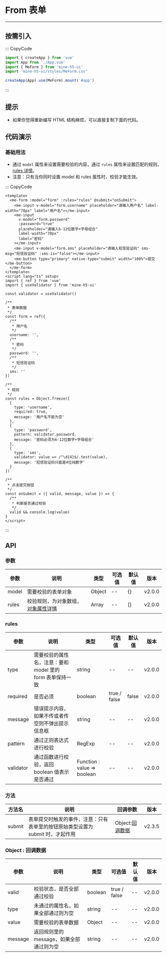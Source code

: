 # From 表单

---

## 按需引入

::: CopyCode

```js
import { createApp } from 'vue'
import App from './App.vue'
import { MeForm } from 'mine-h5-ui'
import 'mine-h5-ui/styles/MeForm.css'

createApp(App).use(MeForm).mount('#app')
```

:::

## 提示

- 如果你觉得重新编写 HTML 结构麻烦，可以直接复制下面的代码。

## 代码演示

### 基础用法

- 通过 `model` 属性来设置需要校验的内容，通过 `rules` 属性来设置匹配的规则，[rules 详情](#rules)。
- 注意：只有当你同时设置 model 和 rules 属性时，校验才能生效。

::: CopyCode

```vue
<template>
  <me-form :model="form" :rules="rules" @submit="onSubmit">
    <me-input v-model="form.username" placeholder="请输入用户名" label-width="70px" label="用户名"></me-input>
    <me-input
      v-model="form.password"
      :password="true"
      placeholder="请输入6-12位数字+字母组合"
      label-width="70px"
      label="密码"
    ></me-input>
    <me-input v-model="form.sms" placeholder="请输入短信验证码" sms-msg="短信验证码" :sms-is="false"></me-input>
    <me-button type="primary" native-type="submit" width="100%">提交</me-button>
  </me-form>
</template>
<script lang="ts" setup>
import { ref } from 'vue'
import { useValidator } from 'mine-h5-ui'

const validator = useValidator()

/**
 * 表单数据
 */
const form = ref({
  /**
   * 用户名
   */
  username: '',
  /**
   * 密码
   */
  password: '',
  /**
   * 短信验证码
   */
  sms: ''
})

/**
 * 规则
 */
const rules = Object.freeze([
  {
    type: 'username',
    required: true,
    message: '用户名不能为空'
  },
  {
    type: 'password',
    pattern: validator.password,
    message: '密码必须为6-12位数字+字母组合'
  },
  {
    type: 'sms',
    validator: value => /^\d{4}$/.test(value),
    message: '短信验证码只能是4位纯数字'
  }
])

/**
 * 点击提交按钮
 */
const onSubmit = ({ valid, message, value }) => {
  /**
   * 判断是否通过校验
   */
  valid && console.log(value)
}
</script>
```

:::

## API

### 参数

| 参数  | 说明                                         | 类型   | 可选值 | 默认值 | 版本   |
| ----- | -------------------------------------------- | ------ | ------ | ------ | ------ |
| model | 需要校验的表单对象                           | Object | --     | {}     | v2.0.0 |
| rules | 校验规则，为对象数组，[对象属性详情](#rules) | Array  | --     | []     | v2.0.0 |

<h3 id="rules">rules</h3>

| 参数      | 说明                                                      | 类型                        | 可选值       | 默认值 | 版本   |
| --------- | --------------------------------------------------------- | --------------------------- | ------------ | ------ | ------ |
| type      | 需要校验的属性名，注意：要和 model 里的 form 表单保持一致 | string                      | --           | --     | v2.0.0 |
| required  | 是否必须                                                  | boolean                     | true / false | false  | v2.0.0 |
| message   | 错误提示内容，如果不传或者传空则不弹出提示信息框          | string                      | --           | --     | v2.0.0 |
| pattern   | 通过正则表达式进行校验                                    | RegExp                      | --           | --     | v2.0.0 |
| validator | 通过函数进行校验，返回 boolean 值表示是否通过             | Function : value => boolean | --           | --     | v2.0.0 |

### 方法

| 方法名 | 说明                                                                           | 回调参数                         | 版本   |
| ------ | ------------------------------------------------------------------------------ | -------------------------------- | ------ |
| submit | 表单提交时触发的事件，注意：只有表单里的按钮原始类型设置为 submit 时，才起作用 | Object:[回调数据](#callbackData) | v2.3.5 |

<h3 id="callbackData">Object : 回调数据</h3>

| 参数    | 说明                                     | 类型    | 可选值       | 默认值 | 版本   |
| ------- | ---------------------------------------- | ------- | ------------ | ------ | ------ |
| valid   | 校验状态，是否全部通过校验               | boolean | true / false | --     | v2.0.0 |
| type    | 未通过的属性名，如果全部通过则为空       | string  | --           | --     | v2.0.0 |
| value   | 需要校验的表单数据                       | Object  | --           | --     | v2.0.0 |
| message | 返回规则里的 message，如果全部通过则为空 | string  | --           | --     | v2.0.0 |
